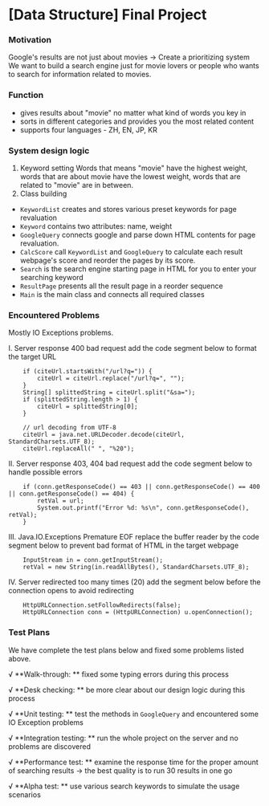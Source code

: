 # [Data Structure] Final Project

### Motivation
Google's results are not just about movies → Create a prioritizing system
We want to build a search engine just for movie lovers or people who wants to search for information related to movies.

### Function
* gives results about "movie" no matter what kind of words you key in
* sorts in different categories and provides you the most related content
* supports four languages - ZH, EN, JP, KR

### System design logic
1. Keyword setting
    Words that means "movie" have the highest weight, 
    words that are about movie have the lowest weight, 
    words that are related to "movie" are in between.
2. Class building
* `KeywordList` creates and stores various preset keywords for page revaluation
* `Keyword` contains two attributes: name, weight
* `GoogleQuery` connects google and parse down HTML contents for page revaluation.
* `CalcScore` call `KeywordList` and `GoogleQuery` to calculate each result webpage's score and reorder the pages by its score.
* `Search` is the search engine starting page in HTML for you to enter your searching keyword
* `ResultPage` presents all the result page in a reorder sequence
* `Main` is the main class and connects all required classes

### Encountered Problems
Mostly IO Exceptions problems.

I. Server response 400 bad request
	add the code segment below to format the target URL
	
		if (citeUrl.startsWith("/url?q=")) {
			citeUrl = citeUrl.replace("/url?q=", "");
		}
		String[] splittedString = citeUrl.split("&sa=");
		if (splittedString.length > 1) {
			citeUrl = splittedString[0];
		}
	
		// url decoding from UTF-8
		citeUrl = java.net.URLDecoder.decode(citeUrl, StandardCharsets.UTF_8);
		citeUrl.replaceAll(" ", "%20");
		
II. Server response 403, 404 bad request
	add the code segment below to handle possible errors

		if (conn.getResponseCode() == 403 || conn.getResponseCode() == 400 || conn.getResponseCode() == 404) {
			retVal = url;
			System.out.printf("Error %d: %s\n", conn.getResponseCode(), retVal);
		}
		
III. Java.IO.Exceptions Premature EOF
	replace the buffer reader by the code segment below to prevent bad format of HTML in the target webpage
	
		InputStream in = conn.getInputStream();
		retVal = new String(in.readAllBytes(), StandardCharsets.UTF_8); 
			
IV. Server redirected too many times (20)
	add the segment below before the connection opens to avoid redirecting
	
		HttpURLConnection.setFollowRedirects(false);
		HttpURLConnection conn = (HttpURLConnection) u.openConnection();

### Test Plans
We have complete the test plans below and fixed some problems listed above.

√ **Walk-through: **
	fixed some typing errors during this process

√ **Desk checking: **
	be more clear about our design logic during this process

√ **Unit testing: **
	test the methods in `GoogleQuery` and encountered some IO Exception problems

√ **Integration testing: **
	run the whole project on the server and no problems are discovered

√ **Performance test: **
	examine the response time for the proper amount of searching results → the best quality is to run 30 results in one go

√ **Alpha test: **
	use various search keywords to simulate the usage scenarios
